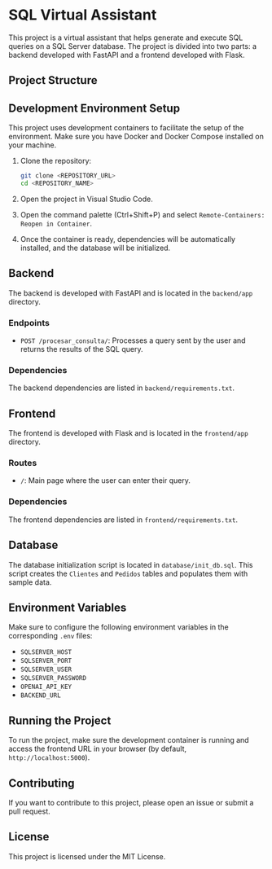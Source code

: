 # SQL Virtual Assistant

This project is a virtual assistant that helps generate and execute SQL queries on a SQL Server database. The project is divided into two parts: a backend developed with FastAPI and a frontend developed with Flask.

## Project Structure


## Development Environment Setup

This project uses development containers to facilitate the setup of the environment. Make sure you have Docker and Docker Compose installed on your machine.

1. Clone the repository:
    ```sh
    git clone <REPOSITORY_URL>
    cd <REPOSITORY_NAME>
    ```

2. Open the project in Visual Studio Code.

3. Open the command palette (Ctrl+Shift+P) and select `Remote-Containers: Reopen in Container`.

4. Once the container is ready, dependencies will be automatically installed, and the database will be initialized.

## Backend

The backend is developed with FastAPI and is located in the `backend/app` directory.

### Endpoints

- `POST /procesar_consulta/`: Processes a query sent by the user and returns the results of the SQL query.

### Dependencies

The backend dependencies are listed in `backend/requirements.txt`.

## Frontend

The frontend is developed with Flask and is located in the `frontend/app` directory.

### Routes

- `/`: Main page where the user can enter their query.

### Dependencies

The frontend dependencies are listed in `frontend/requirements.txt`.

## Database

The database initialization script is located in `database/init_db.sql`. This script creates the `Clientes` and `Pedidos` tables and populates them with sample data.

## Environment Variables

Make sure to configure the following environment variables in the corresponding `.env` files:

- `SQLSERVER_HOST`
- `SQLSERVER_PORT`
- `SQLSERVER_USER`
- `SQLSERVER_PASSWORD`
- `OPENAI_API_KEY`
- `BACKEND_URL`

## Running the Project

To run the project, make sure the development container is running and access the frontend URL in your browser (by default, `http://localhost:5000`).

## Contributing

If you want to contribute to this project, please open an issue or submit a pull request.

## License

This project is licensed under the MIT License.